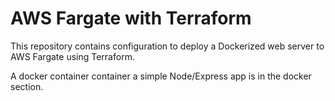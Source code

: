 # AWS Fargate with Terraform

This repository contains configuration to deploy a Dockerized web server to AWS Fargate using Terraform.

A docker container container a simple Node/Express app is in the docker section.
